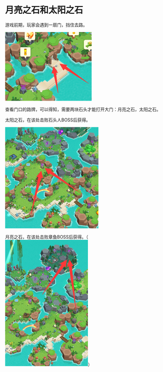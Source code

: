 # 月亮之石和太阳之石

游戏前期，玩家会遇到一扇门，挡住去路。

![](<../../.gitbook/assets/image (1).png>)

查看门口的路牌，可以得知，需要两块石头才能打开大门：月亮之石，太阳之石。



太阳之石，在该处击败石头人BOSS后获得。

![](<../../.gitbook/assets/image (4).png>)



月亮之石，在该处击败章鱼BOSS后获得。（![](<../../.gitbook/assets/image (2).png>)）



